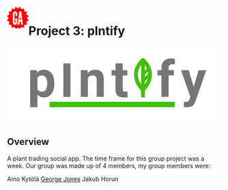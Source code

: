 <img align="left" width="50" height="50" src="GA.png" alt="GA logo">

# Project 3: plntify
![plntfy logo](readme-plntify.svg)

## Overview

A plant trading social app. 
The time frame for this group project was a week.
Our group was made up of 4 members, my group members were: 

Aino Kytölä
[George Jones](https://github.com/Jompra) 
Jakub Horun


